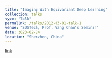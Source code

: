 ```yaml
---
title: "Imaging With Equivariant Deep Learning"
collection: talks
type: "Talk"
permalink: /talks/2012-03-01-talk-1
venue: "SUSTech, Prof. Wang Chao's Seminar"
date: 2023-02-24
location: "Shenzhen, China"
---
```

[link](http://xtwusamantha.github.io/files/Seminar-Imaging-With-Equivariant-Deep-Learning.pdf)
